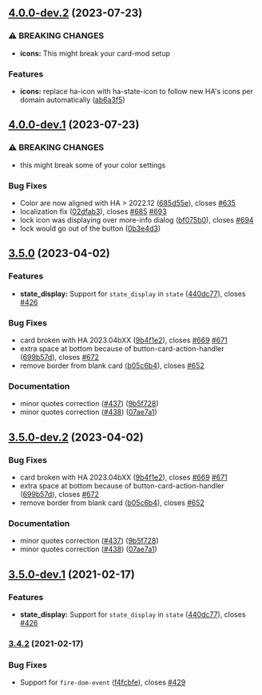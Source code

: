 ## [4.0.0-dev.2](https://github.com/custom-cards/button-card/compare/v4.0.0-dev.1...v4.0.0-dev.2) (2023-07-23)


### ⚠ BREAKING CHANGES

* **icons:** This might break your card-mod setup

### Features

* **icons:** replace ha-icon with ha-state-icon to follow new HA's icons per domain automatically ([ab6a3f5](https://github.com/custom-cards/button-card/commit/ab6a3f5bd39fc48890f1b851e929df2fe1d8796c))

## [4.0.0-dev.1](https://github.com/custom-cards/button-card/compare/v3.5.0...v4.0.0-dev.1) (2023-07-23)


### ⚠ BREAKING CHANGES

* this might break some of your color settings

### Bug Fixes

* Color are now aligned with HA > 2022.12 ([685d55e](https://github.com/custom-cards/button-card/commit/685d55e49cacfacace96a56d17f97649a4e3cafd)), closes [#635](https://github.com/custom-cards/button-card/issues/635)
* localization fix ([02dfab3](https://github.com/custom-cards/button-card/commit/02dfab3db391d2ab671f9722c730c1e70dd723db)), closes [#685](https://github.com/custom-cards/button-card/issues/685) [#693](https://github.com/custom-cards/button-card/issues/693)
* lock icon was displaying over more-info dialog ([bf075b0](https://github.com/custom-cards/button-card/commit/bf075b00e4a2f7aa6a193d03eb8c93e0aa30e8ae)), closes [#694](https://github.com/custom-cards/button-card/issues/694)
* lock would go out of the button ([0b3e4d3](https://github.com/custom-cards/button-card/commit/0b3e4d331cfa21b5f682c962ea6222c9e1be7754))

## [3.5.0](https://github.com/custom-cards/button-card/compare/v3.4.2...v3.5.0) (2023-04-02)


### Features

* **state_display:** Support for `state_display` in `state` ([440dc77](https://github.com/custom-cards/button-card/commit/440dc77e7e94ee2db2166be5612419426fcf3582)), closes [#426](https://github.com/custom-cards/button-card/issues/426)


### Bug Fixes

* card broken with HA 2023.04bXX ([9b4f1e2](https://github.com/custom-cards/button-card/commit/9b4f1e23be55a11e7c520e49cbd366380cdba23e)), closes [#669](https://github.com/custom-cards/button-card/issues/669) [#671](https://github.com/custom-cards/button-card/issues/671)
* extra space at bottom because of button-card-action-handler ([699b57d](https://github.com/custom-cards/button-card/commit/699b57d5fce3cd9f9d26b9e1b23fa086239f9f89)), closes [#672](https://github.com/custom-cards/button-card/issues/672)
* remove border from blank card ([b05c6b4](https://github.com/custom-cards/button-card/commit/b05c6b470b70f1b6e3a4383d561eb17ca8557e14)), closes [#652](https://github.com/custom-cards/button-card/issues/652)


### Documentation

* minor quotes correction ([#437](https://github.com/custom-cards/button-card/issues/437)) ([9b5f728](https://github.com/custom-cards/button-card/commit/9b5f728905692649d50f291e738e807e3f5ac36e))
* minor quotes correction ([#438](https://github.com/custom-cards/button-card/issues/438)) ([07ae7a1](https://github.com/custom-cards/button-card/commit/07ae7a129384da329b6f9cb7af62b78e3c34f16a))

## [3.5.0-dev.2](https://github.com/custom-cards/button-card/compare/v3.5.0-dev.1...v3.5.0-dev.2) (2023-04-02)


### Bug Fixes

* card broken with HA 2023.04bXX ([9b4f1e2](https://github.com/custom-cards/button-card/commit/9b4f1e23be55a11e7c520e49cbd366380cdba23e)), closes [#669](https://github.com/custom-cards/button-card/issues/669) [#671](https://github.com/custom-cards/button-card/issues/671)
* extra space at bottom because of button-card-action-handler ([699b57d](https://github.com/custom-cards/button-card/commit/699b57d5fce3cd9f9d26b9e1b23fa086239f9f89)), closes [#672](https://github.com/custom-cards/button-card/issues/672)
* remove border from blank card ([b05c6b4](https://github.com/custom-cards/button-card/commit/b05c6b470b70f1b6e3a4383d561eb17ca8557e14)), closes [#652](https://github.com/custom-cards/button-card/issues/652)


### Documentation

* minor quotes correction ([#437](https://github.com/custom-cards/button-card/issues/437)) ([9b5f728](https://github.com/custom-cards/button-card/commit/9b5f728905692649d50f291e738e807e3f5ac36e))
* minor quotes correction ([#438](https://github.com/custom-cards/button-card/issues/438)) ([07ae7a1](https://github.com/custom-cards/button-card/commit/07ae7a129384da329b6f9cb7af62b78e3c34f16a))

## [3.5.0-dev.1](https://github.com/custom-cards/button-card/compare/v3.4.2...v3.5.0-dev.1) (2021-02-17)


### Features

* **state_display:** Support for `state_display` in `state` ([440dc77](https://github.com/custom-cards/button-card/commit/440dc77e7e94ee2db2166be5612419426fcf3582)), closes [#426](https://github.com/custom-cards/button-card/issues/426)

### [3.4.2](https://github.com/custom-cards/button-card/compare/v3.4.1...v3.4.2) (2021-02-17)


### Bug Fixes

* Support for `fire-dom-event` ([f4fcbfe](https://github.com/custom-cards/button-card/commit/f4fcbfe2ee7e5a9f1ca7a550c77767e921e7b802)), closes [#429](https://github.com/custom-cards/button-card/issues/429)
